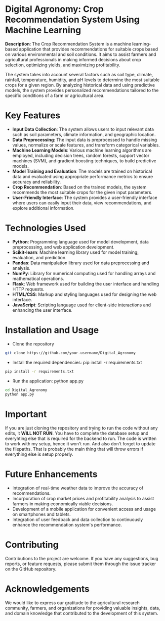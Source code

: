 # **Digital Agronomy: Crop Recommendation System Using Machine Learning**

**Description**: The Crop Recommendation System is a machine learning-based application that provides recommendations for suitable crops based on various environmental and soil conditions. It aims to assist farmers and agricultural professionals in making informed decisions about crop selection, optimizing yields, and maximizing profitability.

The system takes into account several factors such as soil type, climate, rainfall, temperature, humidity, and pH levels to determine the most suitable crops for a given region. By analyzing historical data and using predictive models, the system provides personalized recommendations tailored to the specific conditions of a farm or agricultural area.

# Key Features
- **Input Data Collection**: The system allows users to input relevant data such as soil parameters, climate information, and geographic location.
- **Data Preprocessing**: The input data is preprocessed to handle missing values, normalize or scale features, and transform categorical variables.
- **Machine Learning Models**: Various machine learning algorithms are employed, including decision trees, random forests, support vector machines (SVM), and gradient boosting techniques, to build predictive models.
- **Model Training and Evaluation**: The models are trained on historical data and evaluated using appropriate performance metrics to ensure accuracy and reliability.
- **Crop Recommendation**: Based on the trained models, the system recommends the most suitable crops for the given input parameters.
- **User-Friendly Interface**: The system provides a user-friendly interface where users can easily input their data, view recommendations, and explore additional information.

# Technologies Used
- **Python**: Programming language used for model development, data preprocessing, and web application development.
- **Scikit-learn**: Machine learning library used for model training, evaluation, and prediction.
- **Pandas**: Data manipulation library used for data preprocessing and analysis.
- **NumPy**: Library for numerical computing used for handling arrays and mathematical operations.
- **Flask**: Web framework used for building the user interface and handling HTTP requests.
- **HTML/CSS**: Markup and styling languages used for designing the web interface.
- **JavaScript**: Scripting language used for client-side interactions and enhancing the user interface.

# Installation and Usage
- Clone the repository
```bash
git clone https://github.com/your-username/Digital_Agronomy
```

- Install the required dependencies: pip install -r requirements.txt
```bash
pip install -r requirements.txt
```

- Run the application: python app.py
```bash
cd Digital_Agronomy
python app.py
```

# Important
If you are just cloning the repository and trying to run the code without any edits, it **WILL NOT RUN**. You have to complete the database setup and everyhting else that is required for the backend to run. The code is written to work with my setup, hence it won't run. And also don't forget to update the filepaths. That is probably the main thing that will throw errors if everything else is setup properly.

# Future Enhancements
- Integration of real-time weather data to improve the accuracy of recommendations.
- Incorporation of crop market prices and profitability analysis to assist farmers in making economically viable decisions.
- Development of a mobile application for convenient access and usage on smartphones and tablets.
- Integration of user feedback and data collection to continuously enhance the recommendation system's performance.

# Contributing
Contributions to the project are welcome. If you have any suggestions, bug reports, or feature requests, please submit them through the issue tracker on the GitHub repository.

# Acknowledgements
We would like to express our gratitude to the agricultural research community, farmers, and organizations for providing valuable insights, data, and domain knowledge that contributed to the development of this system.

